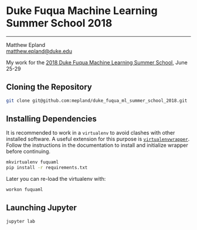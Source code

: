 # Duke Fuqua Machine Learning Summer School 2018
---
Matthew Epland  
matthew.epland@duke.edu  

My work for the [2018 Duke Fuqua Machine Learning Summer School](https://www.fuqua.duke.edu/machine-learning-summer-school), June 25-29  

## Cloning the Repository
```bash
git clone git@github.com:mepland/duke_fuqua_ml_summer_school_2018.git
```

## Installing Dependencies
It is recommended to work in a `virtualenv` to avoid clashes with other installed software. A useful extension for this purpose is [`virtualenvwrapper`](https://virtualenvwrapper.readthedocs.io/en/latest/). Follow the instructions in the documentation to install and initialize wrapper before continuing.  

```bash
mkvirtualenv fuquaml
pip install -r requirements.txt
```

Later you can re-load the virtualenv with:  

```bash
workon fuquaml
```

## Launching Jupyter
```bash
jupyter lab
```

